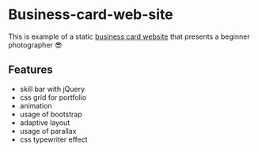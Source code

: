 # Business-card-web-site

This is example of a static [business card website](https://maxpayne5100.github.io/Business-card-web-site) that presents a beginner photographer 😎

## Features
* skill bar with jQuery
* css grid for portfolio
* animation
* usage of bootstrap
* adaptive layout
* usage of parallax
* css typewriter effect
